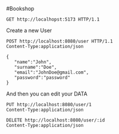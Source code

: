 #Bookshop

```http   
GET http://localhopst:5173 HTTP/1.1
```
Create a new User
```http
POST http://localhost:8080/user HTTP/1.1
Content-Type:application/json

{
   "name":"John",
   "surname":"Doe",
   "email":"JohnDoe@gmail.com",
   "password":"password"
}
```
And then you can edit your DATA

```http
PUT http://localhost:8080/user/1
Content-Type:application/json
```
```http
DELETE http://localhost:8080/user/:id
Content-Type:application/json
```
